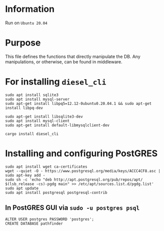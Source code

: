 # Information
Run on `Ubuntu 20.04`

# Purpose
This file defines the functions that directly manipulate the DB. Any manipulations, or otherwise, can be found in middleware.

# For installing `diesel_cli`
```
sudo apt install sqlite3
sudo apt install mysql-server
sudo apt-get install libpq5=12.12-0ubuntu0.20.04.1 && sudo apt-get install libpq-dev

sudo apt-get install libsqlite3-dev
sudo apt install mysql-client
sudo apt-get install default-libmysqlclient-dev

cargo install diesel_cli
```

# Installing and configuring PostGRES
```
sudo apt install wget ca-certificates
wget --quiet -O - https://www.postgresql.org/media/keys/ACCC4CF8.asc | sudo apt-key add -
sudo sh -c 'echo "deb http://apt.postgresql.org/pub/repos/apt/ $(lsb_release -cs)-pgdg main" >> /etc/apt/sources.list.d/pgdg.list'
sudo apt update
sudo apt install postgresql postgresql-contrib
```

## In PostGRES GUI via `sudo -u postgres psql`
```
ALTER USER postgres PASSWORD 'postgres';
CREATE DATABASE pathfinder
```